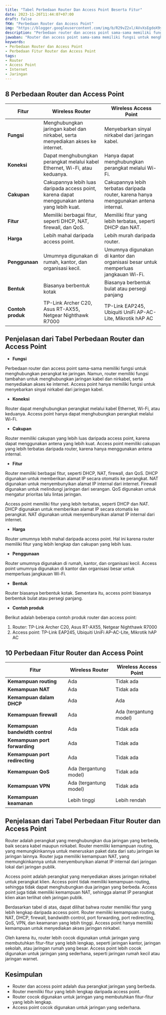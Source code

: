 ```yaml
---
title: "Tabel Perbedaan Router Dan Access Point Beserta Fitur"
date: 2023-11-26T11:44:07+07:00
draft: false
fKW: "Perbedaan Router dan Access Point"
img: "https://blogger.googleusercontent.com/img/b/R29vZ2xl/AVvXsEgdoX9yVkwrrvBisRZEbaGKwgzw6kyC9YPbOvDHI6i1Kl_xNpCGBHxN9qaN4WOzftfs_qSoy_pLdyspNh2nZdpMqO3vD74bPBvkMNrrWodB7na60sHzHqOACfqjeUojlVUNN66vhGe8iIICXFpO1SCLx2NCGMtzhgRXBwbWA155-POQTEx39h3md9vZPx1r/s480/routers-and-access-points.webp"
description: "Perbedaan router dan access point sama-sama memiliki fungsi untuk menghubungkan perangkat ke jaringan. Namun, router memiliki fungsi tambahan untuk.."
jawaban: "Router dan access point sama-sama memiliki fungsi untuk menghubungkan perangkat ke jaringan. Namun, router memiliki fungsi tambahan untuk menghubungkan jaringan kabel dan nirkabel, serta menyediakan akses ke internet. Access point hanya memiliki fungsi untuk menyebarkan sinyal nirkabel dari jaringan kabel."
keywords:
- Perbedaan Router dan Access Point
- Perbedaan Fitur Router dan Access Point
tags:
- Router
- Access Point
- Internet
- Jaringan
---
```


## 8 Perbedaan Router dan Access Point

| Fitur | Wireless Router | Wireless Access Point |
|---|---|---|
| **Fungsi** | Menghubungkan jaringan kabel dan nirkabel, serta menyediakan akses ke internet. | Menyebarkan sinyal nirkabel dari jaringan kabel. |
| **Koneksi** | Dapat menghubungkan perangkat melalui kabel Ethernet, Wi-Fi, atau keduanya. | Hanya dapat menghubungkan perangkat melalui Wi-Fi. |
| **Cakupan** | Cakupannya lebih luas daripada access point, karena dapat menggunakan antena yang lebih kuat. | Cakupannya lebih terbatas daripada router, karena hanya menggunakan antena internal. |
| **Fitur** | Memiliki berbagai fitur, seperti DHCP, NAT, firewall, dan QoS. | Memiliki fitur yang lebih terbatas, seperti DHCP dan NAT. |
| **Harga** | Lebih mahal daripada access point. | Lebih murah daripada router. |
| **Penggunaan** | Umumnya digunakan di rumah, kantor, dan organisasi kecil. | Umumnya digunakan di kantor dan organisasi besar untuk memperluas jangkauan Wi-Fi. |
| **Bentuk** | Biasanya berbentuk kotak | Biasanya berbentuk bulat atau persegi panjang |
| **Contoh produk** | TP-Link Archer C20, Asus RT-AX55, Netgear Nighthawk R7000 | TP-Link EAP245, Ubiquiti UniFi AP-AC-Lite, Mikrotik hAP AC |

## Penjelasan dari Tabel Perbedaan Router dan Access Point

* **Fungsi**

Perbedaan router dan access point sama-sama memiliki fungsi untuk menghubungkan perangkat ke jaringan. Namun, router memiliki fungsi tambahan untuk menghubungkan jaringan kabel dan nirkabel, serta menyediakan akses ke internet. Access point hanya memiliki fungsi untuk menyebarkan sinyal nirkabel dari jaringan kabel.

* **Koneksi**

Router dapat menghubungkan perangkat melalui kabel Ethernet, Wi-Fi, atau keduanya. Access point hanya dapat menghubungkan perangkat melalui Wi-Fi.

* **Cakupan**

Router memiliki cakupan yang lebih luas daripada access point, karena dapat menggunakan antena yang lebih kuat. Access point memiliki cakupan yang lebih terbatas daripada router, karena hanya menggunakan antena internal.

* **Fitur**

Router memiliki berbagai fitur, seperti DHCP, NAT, firewall, dan QoS. DHCP digunakan untuk memberikan alamat IP secara otomatis ke perangkat. NAT digunakan untuk menyembunyikan alamat IP internal dari internet. Firewall digunakan untuk melindungi jaringan dari serangan. QoS digunakan untuk mengatur prioritas lalu lintas jaringan.

Access point memiliki fitur yang lebih terbatas, seperti DHCP dan NAT. DHCP digunakan untuk memberikan alamat IP secara otomatis ke perangkat. NAT digunakan untuk menyembunyikan alamat IP internal dari internet.

* **Harga**

Router umumnya lebih mahal daripada access point. Hal ini karena router memiliki fitur yang lebih lengkap dan cakupan yang lebih luas.

* **Penggunaan**

Router umumnya digunakan di rumah, kantor, dan organisasi kecil. Access point umumnya digunakan di kantor dan organisasi besar untuk memperluas jangkauan Wi-Fi.

* **Bentuk**

Router biasanya berbentuk kotak. Sementara itu, access point biasanya berbentuk bulat atau persegi panjang.

* **Contoh produk**

Berikut adalah beberapa contoh produk router dan access point:

1. Router: TP-Link Archer C20, Asus RT-AX55, Netgear Nighthawk R7000
2. Access point: TP-Link EAP245, Ubiquiti UniFi AP-AC-Lite, Mikrotik hAP AC

## 10 Perbedaan Fitur Router dan Access Point

| Fitur | Wireless Router | Wireless Access Point |
|---|---|---|
| **Kemampuan routing** | Ada | Tidak ada |
| **Kemampuan NAT** | Ada | Tidak ada |
| **Kemampuan dalam DHCP** | Ada | Ada |
| **Kemampuan firewall** | Ada | Ada (tergantung model) |
| **Kemampuan bandwidth control** | Ada | Tidak ada |
| **Kemampuan port forwarding** | Ada | Tidak ada |
| **Kemampuan port redirecting** | Ada | Tidak ada |
| **Kemampuan QoS** | Ada (tergantung model) | Tidak ada |
| **Kemampuan VPN** | Ada (tergantung model) | Tidak ada |
| **Kemampuan keamanan** | Lebih tinggi | Lebih rendah |

## Penjelasan dari Tabel Perbedaan Fitur Router dan Access Point

Router adalah perangkat yang menghubungkan dua jaringan yang berbeda, baik secara kabel maupun nirkabel. Router memiliki kemampuan routing, yang memungkinkannya untuk meneruskan paket data dari satu jaringan ke jaringan lainnya. Router juga memiliki kemampuan NAT, yang memungkinkannya untuk menyembunyikan alamat IP internal dari jaringan lokal dari jaringan publik.

Access point adalah perangkat yang menyediakan akses jaringan nirkabel untuk perangkat klien. Access point tidak memiliki kemampuan routing, sehingga tidak dapat menghubungkan dua jaringan yang berbeda. Access point juga tidak memiliki kemampuan NAT, sehingga alamat IP perangkat klien akan terlihat oleh jaringan publik.

Berdasarkan tabel di atas, dapat dilihat bahwa router memiliki fitur yang lebih lengkap daripada access point. Router memiliki kemampuan routing, NAT, DHCP, firewall, bandwidth control, port forwarding, port redirecting, QoS, VPN, dan keamanan yang lebih tinggi. Access point hanya memiliki kemampuan untuk menyediakan akses jaringan nirkabel.

Oleh karena itu, router lebih cocok digunakan untuk jaringan yang membutuhkan fitur-fitur yang lebih lengkap, seperti jaringan kantor, jaringan sekolah, atau jaringan rumah yang besar. Access point lebih cocok digunakan untuk jaringan yang sederhana, seperti jaringan rumah kecil atau jaringan warnet.

## Kesimpulan

* Router dan access point adalah dua perangkat jaringan yang berbeda.
* Router memiliki fitur yang lebih lengkap daripada access point.
* Router cocok digunakan untuk jaringan yang membutuhkan fitur-fitur yang lebih lengkap.
* Access point cocok digunakan untuk jaringan yang sederhana.